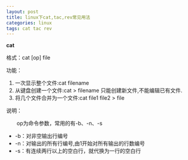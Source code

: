 ```yaml
---
layout: post
title: linux下cat,tac,rev常见用法
categories: linux 
tags: cat tac rev
---
```


**cat**

格式：cat [op] file

功能：

1. 一次显示整个文件:cat filename
2. 从键盘创建一个文件:cat > filename 只能创建新文件,不能编辑已有文件.
3. 将几个文件合并为一个文件:cat file1 file2 > file


说明：

　　op为命令参数，常用的有-b、-n、-s

* -b：对非空输出行编号
* -n：对输出的所有行编号,由1开始对所有输出的行数编号
* -s：有连续两行以上的空白行，就代换为一行的空白行